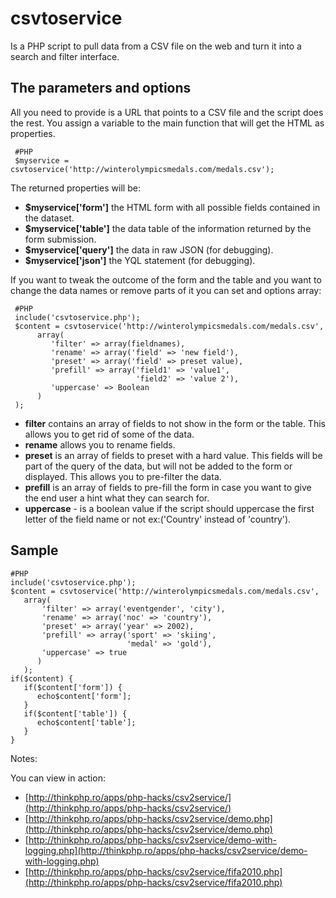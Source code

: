 csvtoservice
============
Is a PHP script to pull data from a CSV file on the web and turn it into a search and filter interface.

The parameters and options
-----------------------------

All you need to provide is a URL that points to a CSV file and the script does the rest.
You assign a variable to the main function that will get the HTML as properties.


     #PHP
     $myservice = csvtoservice('http://winterolympicsmedals.com/medals.csv');

The returned properties will be:

- **$myservice['form']** the HTML form with all possible fields contained in the dataset.
- **$myservice['table']** the data table of the information returned by the form submission.
- **$myservice['query']** the data in raw JSON (for debugging).
- **$myservice['json']** the YQL statement (for debugging).

If you want to tweak the outcome of the form and the table and you want to change the data names or remove parts of it 
you can set and options array:

     #PHP
     include('csvtoservice.php');
     $content = csvtoservice('http://winterolympicsmedals.com/medals.csv',
          array(
             'filter' => array(fieldnames),
             'rename' => array('field' => 'new field'),
             'preset' => array('field' => preset value),
             'prefill' => array('field1' => 'value1',
                                'field2' => 'value 2'),
             'uppercase' => Boolean            
          )  
     ); 

- **filter** contains an array of fields to not show in the form or the table. This allows you to get rid of some of the data.
- **rename** allows you to rename fields.
- **preset** is an array of fields to preset with a hard value. This fields will be part of the query of the data, but will not be added to the form or displayed. This allows you to pre-filter the data.
- **prefill** is an array of fields to pre-fill the form in case you want to give the end user a hint what they can search for.
- **uppercase** - is a boolean value if the script should uppercase the first letter of the field name or not ex:('Country' instead of 'country').


## Sample

    #PHP
    include('csvtoservice.php');
    $content = csvtoservice('http://winterolympicsmedals.com/medals.csv',
       array(
           'filter' => array('eventgender', 'city'),
           'rename' => array('noc' => 'country'),
           'preset' => array('year' => 2002),
           'prefill' => array('sport' => 'skiing',
                              'medal' => 'gold'),
           'uppercase' => true  
          )  
       ); 
    if($content) {
       if($content['form']) {
          echo$content['form']; 
       }
       if($content['table']) {
          echo$content['table']; 
       } 
    } 

Notes:

  You can view in action:
  - [http://thinkphp.ro/apps/php-hacks/csv2service/](http://thinkphp.ro/apps/php-hacks/csv2service/)
  - [http://thinkphp.ro/apps/php-hacks/csv2service/demo.php](http://thinkphp.ro/apps/php-hacks/csv2service/demo.php) 
  - [http://thinkphp.ro/apps/php-hacks/csv2service/demo-with-logging.php](http://thinkphp.ro/apps/php-hacks/csv2service/demo-with-logging.php)
  - [http://thinkphp.ro/apps/php-hacks/csv2service/fifa2010.php](http://thinkphp.ro/apps/php-hacks/csv2service/fifa2010.php)
